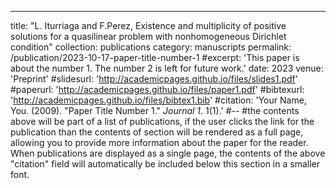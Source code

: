 ---
title: "L. Iturriaga and F.Perez, Existence and multiplicity of positive solutions for a quasilinear problem with nonhomogeneous Dirichlet condition"
collection: publications
category: manuscripts
permalink: /publication/2023-10-17-paper-title-number-1
#excerpt: 'This paper is about the number 1. The number 2 is left for future work.'
date: 2023
venue: 'Preprint'
#slidesurl: 'http://academicpages.github.io/files/slides1.pdf'
#paperurl: 'http://academicpages.github.io/files/paper1.pdf'
#bibtexurl: 'http://academicpages.github.io/files/bibtex1.bib'
#citation: 'Your Name, You. (2009). &quot;Paper Title Number 1.&quot; <i>Journal 1</i>. 1(1).'
#--
#the contents above will be part of a list of publications, if the user clicks the link for the publication than the contents of section will be rendered as a full page, allowing you to provide more information about the paper for the reader. When publications are displayed as a single page, the contents of the above "citation" field will automatically be included below this section in a smaller font.

